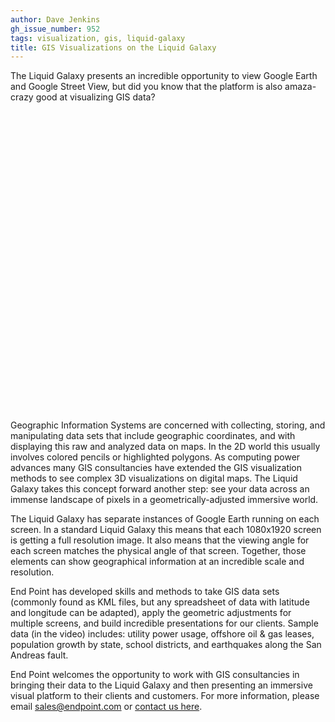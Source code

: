 ```yaml
---
author: Dave Jenkins
gh_issue_number: 952
tags: visualization, gis, liquid-galaxy
title: GIS Visualizations on the Liquid Galaxy
---
```


The Liquid Galaxy presents an incredible opportunity to view Google Earth and Google Street View, but did you know that the platform is also amaza-crazy good at visualizing GIS data?

<object height="480" width="640"><param name="movie" value="//www.youtube.com/v/yg8p37kRZio?version=3&hl=en_US"/><param name="allowFullScreen" value="true"/><param name="allowscriptaccess" value="always"/><embed allowfullscreen="true" allowscriptaccess="always" height="480" src="//www.youtube.com/v/yg8p37kRZio?version=3&hl=en_US" type="application/x-shockwave-flash" width="640"/></object>

Geographic Information Systems are concerned with collecting, storing, and manipulating data sets that include geographic coordinates, and with displaying this raw and analyzed data on maps.  In the 2D world this usually involves colored pencils or highlighted polygons.  As computing power advances many GIS consultancies have extended the GIS visualization methods to see complex 3D visualizations on digital maps.  The Liquid Galaxy takes this concept forward another step: see your data across an immense landscape of pixels in a geometrically-adjusted immersive world.

The Liquid Galaxy has separate instances of Google Earth running on each screen. In a standard Liquid Galaxy this means that each 1080x1920 screen is getting a full resolution image.  It also means that the viewing angle for each screen matches the physical angle of that screen.  Together, those elements can show geographical information at an incredible scale and resolution.

End Point has developed skills and methods to take GIS data sets (commonly found as KML files, but any spreadsheet of data with latitude and longitude can be adapted), apply the geometric adjustments for multiple screens, and build incredible presentations for our clients.  Sample data (in the video) includes: utility power usage, offshore oil & gas leases, population growth by state, school districts, and earthquakes along the San Andreas fault.

End Point welcomes the opportunity to work with GIS consultancies in bringing their data to the Liquid Galaxy and then presenting an immersive visual platform to their clients and customers.  For more information, please email [sales@endpoint.com](mailto:sales@endpoint.com) or [contact us here](http://liquidgalaxy.endpoint.com/contactus).

